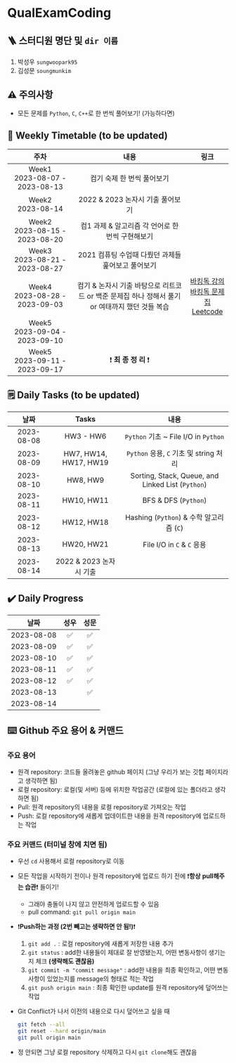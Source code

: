 # QualExamCoding

## 🪜 스터디원 명단 및 `dir 이름`

1. 박성우 `sungwoopark95`
2. 김성문 `soungmunkim`



## :warning: 주의사항

- 모든 문제를 `Python`, `C`, `C++`로 한 번씩 풀어보기! (가능하다면)



## :calendar: Weekly Timetable (to be updated)

|                주차                 |                             내용                             |                             링크                             |
| :---------------------------------: | :----------------------------------------------------------: | :----------------------------------------------------------: |
| Week1 <br> 2023-08-07 - 2023-08-13  |                  컴기 숙제 한 번씩 풀어보기                  |                                                              |
|       Week2<br /> 2023-08-14        |               2022 & 2023 논자시 기출 풀어보기               |                                                              |
| Week2<br /> 2023-08-15 - 2023-08-20 |       컴1 과제 & 알고리즘 각 언어로 한 번씩 구현해보기       |                                                              |
| Week3<br /> 2023-08-21 - 2023-08-27 |      2021 컴퓨팅 수업때 다뤘던 과제들 훑어보고 풀어보기      |                                                              |
| Week4<br /> 2023-08-28 - 2023-09-03 | 컴기 & 논자시 기출 바탕으로 리트코드 or 백준 문제집 하나 정해서 풀기<br /> or 여태까지 했던 것들 복습 | <a href="https://www.youtube.com/watch?v=LcOIobH7ues&list=PLtqbFd2VIQv4O6D6l9HcD732hdrnYb6CY" target="_blank">바킹독 강의</a><br /><a href="https://github.com/encrypted-def/basic-algo-lecture" target="_blank">바킹독 문제집</a><br /><a href="https://leetcode.com/problemset/all/" target="_blank">Leetcode</a> |
| Week5<br /> 2023-09-04 - 2023-09-10 |                                                              |                                                              |
| Week5<br /> 2023-09-11 - 2023-09-17 |         :exclamation: **최 종 정 리** :exclamation:          |                                                              |



## :spiral_notepad: Daily Tasks (to be updated)

|    날짜    |          Tasks           |                        내용                        |
| :--------: | :---------------------: | :-----------------------------------------------: |
| 2023-08-08 |        HW3 - HW6        |        `Python` 기초 ~ File I/O in `Python`        |
| 2023-08-09 |  HW7, HW14, HW17, HW19  |        `Python` 응용, `C` 기초 및 string 처리         |
| 2023-08-10 |        HW8, HW9         | Sorting, Stack, Queue, and Linked List (`Python`) |
| 2023-08-11 |       HW10, HW11        |                BFS & DFS (`Python`)               |
| 2023-08-12 |       HW12, HW18        |       Hashing (`Python`) & 수학 알고리즘 (`C`)       |
| 2023-08-13 |       HW20, HW21        |             File I/O in `C` & `C` 응용             |
| 2023-08-14 |   2022 & 2023 논자시 기출  |                                                   |



## :heavy_check_mark: Daily Progress

|    날짜     |          성우           |           성문          |
| :--------: | :--------------------: | :--------------------: |
| 2023-08-08 |   :white_check_mark:   |   :white_check_mark:   |
| 2023-08-09 |   :white_check_mark:   |   :white_check_mark:   |
| 2023-08-10 |   :white_check_mark:   |   :white_check_mark:   |
| 2023-08-11 |   :white_check_mark:   |   :white_check_mark:   |
| 2023-08-12 |   :white_check_mark:   |   :white_check_mark:   |
| 2023-08-13 |                        |   :white_check_mark:   |
| 2023-08-14 |                        |                        |

## :keyboard: Github 주요 용어 & 커맨드

### 주요 용어

* 원격 repository: 코드들 올려놓은 github 페이지 (그냥 우리가 보는 깃헙 페이지라고 생각하면 됨)
* 로컬 repository: 로컬(및 서버) 등에 위치한 작업공간 (로컬에 있는 폴더라고 생각하면 됨)
* Pull: 원격 repository의 내용을 로컬 repository로 가져오는 작업
* Push: 로컬 repository에 새롭게 업데이트한 내용을 원격 repository에 업로드하는 작업

### 주요 커맨드 (터미널 창에 치면 됨)

- 우선 `cd` 사용해서 로컬 repository로 이동

- 모든 작업을 시작하기 전이나 원격 repository에 업로드 하기 전에 :exclamation:**항상** **pull해주는 습관**:exclamation: 들이기!

  - 그래야 충돌이 나지 않고 안전하게 업로드할 수 있음
  - pull command: `git pull origin main`

- :exclamation:**Push하는 과정 (2번 빼고는 생략하면 안 됨!)**:exclamation:

  1. `git add .` : 로컬 repository에 새롭게 저장한 내용 추가
  2. `git status` : add한 내용들이 제대로 잘 반영됐는지, 어떤 변동사항이 생기는지 체크 **(생략해도 괜찮음)**
  3. `git commit -m "commit message"` : add한 내용을 최종 확인하고, 어떤 변동사항이 있었는지를 message의 형태로 적는 작업
  4. `git push origin main` : 최종 확인한 update를 원격 repository에 덮어쓰는 작업

- Git Conflict가 나서 이전의 내용으로 다시 덮어쓰고 싶을 때

  ```sh
  git fetch --all
  git reset --hard origin/main
  git pull origin main

* 정 안되면 그냥 로컬 repository 삭제하고 다시 `git clone`해도 괜찮음
